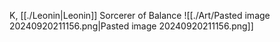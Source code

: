 K, [[./Leonin|Leonin]] Sorcerer of Balance
![[./Art/Pasted image 20240920211156.png|Pasted image 20240920211156.png]]
